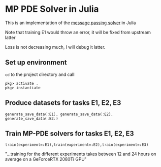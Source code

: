# MP PDE Solver in Julia

This is an implementation of the [message passing solver](https://github.com/brandstetter-johannes/MP-Neural-PDE-Solvers) in Julia

Note that training E1 would throw an error, it will be fixed from upstream latter

Loss is not decreasing much, I will debug it latter.

## Set up environment
`cd` to the project directory and call
```
pkg> activate .
pkg> instantiate
```

## Produce datasets for tasks E1, E2, E3
`generate_save_data(:E1), generate_save_data(:E2), generate_save_data(:E3:)`

## Train MP-PDE solvers for tasks E1, E2, E3
`train(experiment=:E1),train(experiment=:E2),train(experiment=:E3)`

"...training for the different experiments takes between 12 and 24 hours on average on a GeForceRTX 2080Ti GPU"

